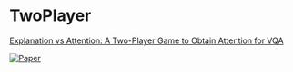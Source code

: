 # TwoPlayer
 [Explanation vs Attention: A Two-Player Game to Obtain Attention for VQA](https://delta-lab-iitk.github.io/TwoPlayer/)

[![Paper](http://img.shields.io/badge/paper-arxiv.1909.04800-B31B1B.svg)](http://arxiv.org/abs/1909.04800)
